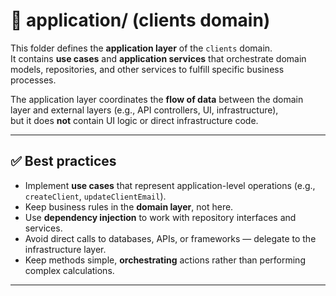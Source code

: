 # 🧠 application/ (clients domain)

This folder defines the **application layer** of the `clients` domain.  
It contains **use cases** and **application services** that orchestrate domain models, repositories, and other services to fulfill specific business processes.

The application layer coordinates the **flow of data** between the domain layer and external layers (e.g., API controllers, UI, infrastructure),  
but it does **not** contain UI logic or direct infrastructure code.

---

## ✅ Best practices

- Implement **use cases** that represent application-level operations (e.g., `createClient`, `updateClientEmail`).
- Keep business rules in the **domain layer**, not here.
- Use **dependency injection** to work with repository interfaces and services.
- Avoid direct calls to databases, APIs, or frameworks — delegate to the infrastructure layer.
- Keep methods simple, **orchestrating** actions rather than performing complex calculations.

---
